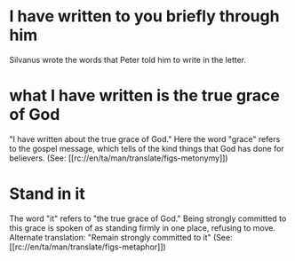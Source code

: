 # I have written to you briefly through him

Silvanus wrote the words that Peter told him to write in the letter.

# what I have written is the true grace of God

"I have written about the true grace of God." Here the word "grace" refers to the gospel message, which tells of the kind things that God has done for believers. (See: [[rc://en/ta/man/translate/figs-metonymy]])

# Stand in it

The word "it" refers to "the true grace of God." Being strongly committed to this grace is spoken of as standing firmly in one place, refusing to move. Alternate translation: "Remain strongly committed to it" (See: [[rc://en/ta/man/translate/figs-metaphor]])

